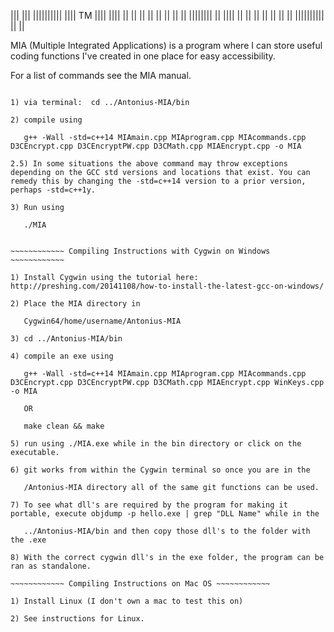  
|||      |||  ||||||||||      ||||     TM
||||    ||||      ||         ||  ||
|| ||  || ||      ||        ||||||||
||  ||||  ||      ||       ||      ||
||   ||   ||  ||||||||||  ||        ||


MIA (Multiple Integrated Applications) is a program where I can store useful coding functions I've created in one place for easy accessibility.

For a list of commands see the MIA manual.


 ~~~~~~~~~~~~ Compiling Instructions with Cygwin on Linux ~~~~~~~~~~~~

1) via terminal:  cd ../Antonius-MIA/bin

2) compile using 

	g++ -Wall -std=c++14 MIAmain.cpp MIAprogram.cpp MIAcommands.cpp D3CEncrypt.cpp D3CEncryptPW.cpp D3CMath.cpp MIAEncrypt.cpp -o MIA

2.5) In some situations the above command may throw exceptions depending on the GCC std versions and locations that exist. You can remedy this by changing the -std=c++14 version to a prior version, perhaps -std=c++1y.

3) Run using 
	
	./MIA


 ~~~~~~~~~~~~ Compiling Instructions with Cygwin on Windows ~~~~~~~~~~~~

1) Install Cygwin using the tutorial here: 
http://preshing.com/20141108/how-to-install-the-latest-gcc-on-windows/

2) Place the MIA directory in 
	
	Cygwin64/home/username/Antonius-MIA

3) cd ../Antonius-MIA/bin

4) compile an exe using 

	g++ -Wall -std=c++14 MIAmain.cpp MIAprogram.cpp MIAcommands.cpp D3CEncrypt.cpp D3CEncryptPW.cpp D3CMath.cpp MIAEncrypt.cpp WinKeys.cpp -o MIA

	OR 

	make clean && make

5) run using ./MIA.exe while in the bin directory or click on the executable.

6) git works from within the Cygwin terminal so once you are in the 
	
	/Antonius-MIA directory all of the same git functions can be used.

7) To see what dll's are required by the program for making it portable, execute objdump -p hello.exe | grep "DLL Name" while in the 
	
	../Antonius-MIA/bin and then copy those dll's to the folder with the .exe

8) With the correct cygwin dll's in the exe folder, the program can be ran as standalone.

 ~~~~~~~~~~~~ Compiling Instructions on Mac OS ~~~~~~~~~~~~

1) Install Linux (I don't own a mac to test this on)

2) See instructions for Linux.
